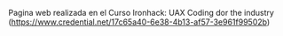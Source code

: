 Pagina web realizada en el Curso Ironhack: UAX Coding dor the industry (https://www.credential.net/17c65a40-6e38-4b13-af57-3e961f99502b)
